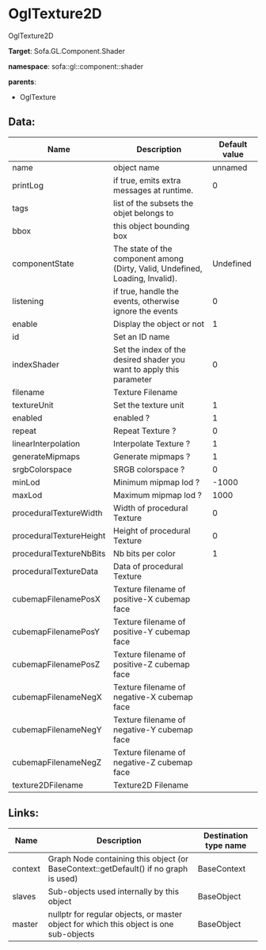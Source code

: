 # OglTexture2D

OglTexture2D


__Target__: Sofa.GL.Component.Shader

__namespace__: sofa::gl::component::shader

__parents__:

- OglTexture

## Data: 

<table>
    <thead>
        <tr>
            <th>Name</th>
            <th>Description</th>
            <th>Default value</th>
        </tr>
    </thead>
    <tbody>
	<tr>
		<td>name</td>
		<td>
object name
		</td>
		<td>unnamed</td>
	</tr>
	<tr>
		<td>printLog</td>
		<td>
if true, emits extra messages at runtime.
		</td>
		<td>0</td>
	</tr>
	<tr>
		<td>tags</td>
		<td>
list of the subsets the objet belongs to
		</td>
		<td></td>
	</tr>
	<tr>
		<td>bbox</td>
		<td>
this object bounding box
		</td>
		<td></td>
	</tr>
	<tr>
		<td>componentState</td>
		<td>
The state of the component among (Dirty, Valid, Undefined, Loading, Invalid).
		</td>
		<td>Undefined</td>
	</tr>
	<tr>
		<td>listening</td>
		<td>
if true, handle the events, otherwise ignore the events
		</td>
		<td>0</td>
	</tr>
	<tr>
		<td>enable</td>
		<td>
Display the object or not
		</td>
		<td>1</td>
	</tr>
	<tr>
		<td>id</td>
		<td>
Set an ID name
		</td>
		<td></td>
	</tr>
	<tr>
		<td>indexShader</td>
		<td>
Set the index of the desired shader you want to apply this parameter
		</td>
		<td>0</td>
	</tr>
	<tr>
		<td>filename</td>
		<td>
Texture Filename
		</td>
		<td></td>
	</tr>
	<tr>
		<td>textureUnit</td>
		<td>
Set the texture unit
		</td>
		<td>1</td>
	</tr>
	<tr>
		<td>enabled</td>
		<td>
enabled ?
		</td>
		<td>1</td>
	</tr>
	<tr>
		<td>repeat</td>
		<td>
Repeat Texture ?
		</td>
		<td>0</td>
	</tr>
	<tr>
		<td>linearInterpolation</td>
		<td>
Interpolate Texture ?
		</td>
		<td>1</td>
	</tr>
	<tr>
		<td>generateMipmaps</td>
		<td>
Generate mipmaps ?
		</td>
		<td>1</td>
	</tr>
	<tr>
		<td>srgbColorspace</td>
		<td>
SRGB colorspace ?
		</td>
		<td>0</td>
	</tr>
	<tr>
		<td>minLod</td>
		<td>
Minimum mipmap lod ?
		</td>
		<td>-1000</td>
	</tr>
	<tr>
		<td>maxLod</td>
		<td>
Maximum mipmap lod ?
		</td>
		<td>1000</td>
	</tr>
	<tr>
		<td>proceduralTextureWidth</td>
		<td>
Width of procedural Texture
		</td>
		<td>0</td>
	</tr>
	<tr>
		<td>proceduralTextureHeight</td>
		<td>
Height of procedural Texture
		</td>
		<td>0</td>
	</tr>
	<tr>
		<td>proceduralTextureNbBits</td>
		<td>
Nb bits per color
		</td>
		<td>1</td>
	</tr>
	<tr>
		<td>proceduralTextureData</td>
		<td>
Data of procedural Texture 
		</td>
		<td></td>
	</tr>
	<tr>
		<td>cubemapFilenamePosX</td>
		<td>
Texture filename of positive-X cubemap face
		</td>
		<td></td>
	</tr>
	<tr>
		<td>cubemapFilenamePosY</td>
		<td>
Texture filename of positive-Y cubemap face
		</td>
		<td></td>
	</tr>
	<tr>
		<td>cubemapFilenamePosZ</td>
		<td>
Texture filename of positive-Z cubemap face
		</td>
		<td></td>
	</tr>
	<tr>
		<td>cubemapFilenameNegX</td>
		<td>
Texture filename of negative-X cubemap face
		</td>
		<td></td>
	</tr>
	<tr>
		<td>cubemapFilenameNegY</td>
		<td>
Texture filename of negative-Y cubemap face
		</td>
		<td></td>
	</tr>
	<tr>
		<td>cubemapFilenameNegZ</td>
		<td>
Texture filename of negative-Z cubemap face
		</td>
		<td></td>
	</tr>
	<tr>
		<td>texture2DFilename</td>
		<td>
Texture2D Filename
		</td>
		<td></td>
	</tr>

</tbody>
</table>

## Links: 


| Name | Description | Destination type name |
| ---- | ----------- | --------------------- |
|context|Graph Node containing this object (or BaseContext::getDefault() if no graph is used)|BaseContext|
|slaves|Sub-objects used internally by this object|BaseObject|
|master|nullptr for regular objects, or master object for which this object is one sub-objects|BaseObject|

